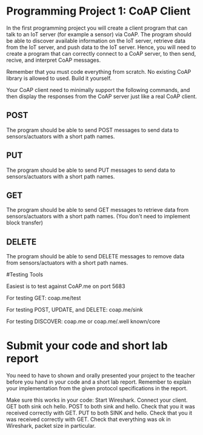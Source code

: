# Programming Project 1: CoAP Client
In the first programming project you will create a client program that can talk to an IoT server (for example a sensor) via CoAP. The program should be able to discover available information on the IoT server, retrieve data from the IoT server, and push data to the IoT server. Hence, you will need to create a program that can correctly connect to a CoAP server, to then send, recive, and interpret CoAP messages.

Remember that you must code everything from scratch. No existing CoAP library is allowed to used. Build it yourself.

Your CoAP client need to minimally support the following commands, and then display the responses from the CoAP server just like a real CoAP client.

## POST
The program should be able to send POST messages to send data to sensors/actuators with a short path names.

## PUT
The program should be able to send PUT messages to send data to sensors/actuators with a short path names.

## GET
The program should be able to send GET messages to retrieve data from sensors/actuators with a short path names. (You don't need to implement block transfer)

## DELETE
The program should be able to send DELETE messages to remove data from sensors/actuators with a short path names.

#Testing Tools

Easiest is to test against CoAP.me on port 5683

For testing GET: coap.me/test  

For testing POST, UPDATE, and DELETE: coap.me/sink

For testing DISCOVER: coap.me  or coap.me/.well known/core

# Submit your code and short lab report
You need to have to shown and orally presented your project to the teacher before you hand in your code and a short lab report. Remember to explain your implementation from the given protocol specifications in the report.

Make sure this works in your code: Start Wireshark. Connect your client. GET both sink och hello. POST to both sink and hello. Check that you it was received correctly with GET. PUT to both SINK and hello. Check that you it was received correctly with GET. Check that everything was ok in Wireshark, packet size in particular.
